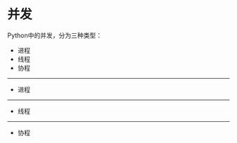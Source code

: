 # 并发

Python中的并发，分为三种类型：

+ 进程
+ 线程
+ 协程

--------------------------------------------------------------------------------
+ 进程




--------------------------------------------------------------------------------
+ 线程


--------------------------------------------------------------------------------
+ 协程


